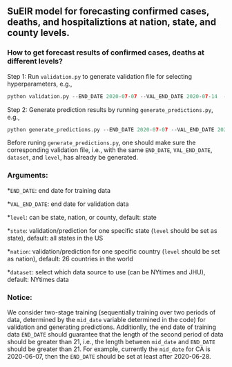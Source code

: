 
## SuEIR model for forecasting confirmed cases, deaths, and hospitaliztions at nation, state, and county levels.

### How to get forecast results of confirmed cases, deaths at different levels?

Step 1: Run ```validation.py``` to generate validation file for selecting hyperparameters, e.g.,
```python
python validation.py --END_DATE 2020-07-07 --VAL_END_DATE 2020-07-14  --dataset NYtimes --level state
```

Step 2: Generate prediction results by running ```generate_predictions.py```, e.g.,
```python
python generate_predictions.py --END_DATE 2020-07-07 --VAL_END_DATE 2020-07-14 --dataset NYtimes --level state
```
Before runing ```generate_predictions.py```, one should make sure the corresponding validation file, i.e., with the same ```END_DATE```, ```VAL_END_DATE```, ```dataset```, and ```level```, has already be generated.


### Arguments:
*```END_DATE```: end date for training data

*```VAL_END_DATE```: end date for validation data

*```level```: can be state, nation, or county, default: state

*```state```: validation/prediction for one specific state (```level``` should be set as state), default: all states in the US 

*```nation```: validation/prediction for one specific country (```level``` should be set as nation), default: 26 countries in the world

*```dataset```: select which data source to use (can be NYtimes and JHU), default: NYtimes data

### Notice:
We consider two-stage training (sequentially training over two periods of data, determined by the ```mid_date``` variable determined in the code) for validation and generating predictions. Additionlly, the end date of training data ```END_DATE``` should guarantee that the length of the second period of data should be greater than 21, i.e., the length between ```mid_date``` and ```END_DATE``` should be greater than 21. For example, currently the ```mid_date``` for CA is 2020-06-07, then the ```END_DATE``` should be set at least after 2020-06-28.
